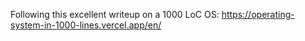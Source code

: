 Following this excellent writeup on a 1000 LoC OS: https://operating-system-in-1000-lines.vercel.app/en/
